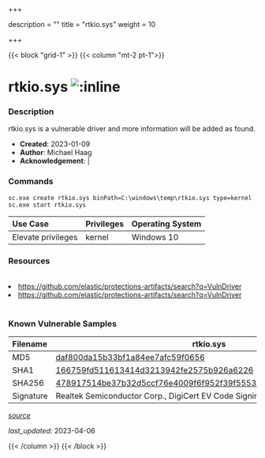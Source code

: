 +++

description = ""
title = "rtkio.sys"
weight = 10

+++


{{< block "grid-1" >}}
{{< column "mt-2 pt-1">}}


# rtkio.sys ![:inline](/images/twitter_verified.png) 


### Description

rtkio.sys is a vulnerable driver and more information will be added as found.

- **Created**: 2023-01-09
- **Author**: Michael Haag
- **Acknowledgement**:  | [](https://twitter.com/)

### Commands

```
sc.exe create rtkio.sys binPath=C:\windows\temp\rtkio.sys type=kernel
sc.exe start rtkio.sys
```

| Use Case | Privileges | Operating System | 
|:---- | ---- | ---- |
| Elevate privileges | kernel | Windows 10 |

### Resources
<br>
<li><a href=" https://github.com/elastic/protections-artifacts/search?q=VulnDriver"> https://github.com/elastic/protections-artifacts/search?q=VulnDriver</a></li>
<li><a href="https://github.com/elastic/protections-artifacts/search?q=VulnDriver">https://github.com/elastic/protections-artifacts/search?q=VulnDriver</a></li>
<br>

### Known Vulnerable Samples

| Filename | rtkio.sys |
|:---- | ---- | 
| MD5 | <a href="https://www.virustotal.com/gui/file/daf800da15b33bf1a84ee7afc59f0656">daf800da15b33bf1a84ee7afc59f0656</a> |
| SHA1 | <a href="https://www.virustotal.com/gui/file/166759fd511613414d3213942fe2575b926a6226">166759fd511613414d3213942fe2575b926a6226</a> |
| SHA256 | <a href="https://www.virustotal.com/gui/file/478917514be37b32d5ccf76e4009f6f952f39f5553953544f1b0688befd95e82">478917514be37b32d5ccf76e4009f6f952f39f5553953544f1b0688befd95e82</a> |
| Signature | Realtek Semiconductor Corp., DigiCert EV Code Signing CA, DigiCert   |


[*source*](https://github.com/magicsword-io/LOLDrivers/tree/main/yaml/rtkio.yaml)

*last_updated:* 2023-04-06








{{< /column >}}
{{< /block >}}
